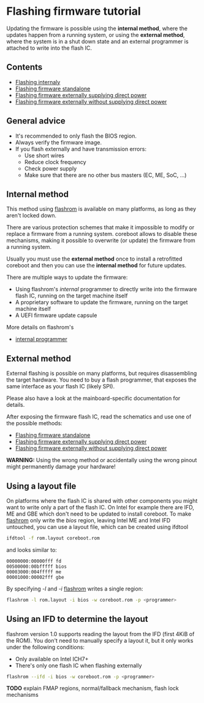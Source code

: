 # Flashing firmware tutorial

Updating the firmware is possible using the **internal method**, where the updates
happen from a running system, or using the **external method**, where the system
is in a shut down state and an external programmer is attached to write into the
flash IC.

## Contents

* [Flashing internaly](int_flashrom.md)
* [Flashing firmware standalone](ext_standalone.md)
* [Flashing firmware externally supplying direct power](ext_power.md)
* [Flashing firmware externally without supplying direct power](no_ext_power.md)

## General advice

* It's recommended to only flash the BIOS region.
* Always verify the firmware image.
* If you flash externally and have transmission errors:
  * Use short wires
  * Reduce clock frequency
  * Check power supply
  * Make sure that there are no other bus masters (EC, ME, SoC, ...)

## Internal method

This method using [flashrom] is available on many platforms, as long as they
aren't locked down.

There are various protection schemes that make it impossible to modify or
replace a firmware from a running system. coreboot allows to disable these
mechanisms, making it possible to overwrite (or update) the firmware from a
running system.

Usually you must use the **external method** once to install a retrofitted
coreboot and then you can use the **internal method** for future updates.

There are multiple ways to update the firmware:
* Using flashrom's *internal* programmer to directly write into the firmware
  flash IC, running on the target machine itself
* A proprietary software to update the firmware, running on the target machine
  itself
* A UEFI firmware update capsule

More details on flashrom's
* [internal programmer](int_flashrom.md)

## External method

External flashing is possible on many platforms, but requires disassembling
the target hardware. You need to buy a flash programmer, that
exposes the same interface as your flash IC (likely SPI).

Please also have a look at the mainboard-specific documentation for details.

After exposing the firmware flash IC, read the schematics and use one of the
possible methods:

* [Flashing firmware standalone](ext_standalone.md)
* [Flashing firmware externally supplying direct power](ext_power.md)
* [Flashing firmware externally without supplying direct power](no_ext_power.md)

**WARNING:** Using the wrong method or accidentally using the wrong pinout might
  permanently damage your hardware!

## Using a layout file
On platforms where the flash IC is shared with other components you might want
to write only a part of the flash IC. On Intel for example there are IFD, ME and
GBE which don't need to be updated to install coreboot.
To make [flashrom] only write the *bios* region, leaving Intel ME and Intel IFD
untouched, you can use a layout file, which can be created using ifdtool

```bash
ifdtool -f rom.layout coreboot.rom
```

and looks similar to:

```
00000000:00000fff fd
00500000:00bfffff bios
00003000:004fffff me
00001000:00002fff gbe
```

By specifying *-l* and *-i* [flashrom] writes a single region:
```bash
flashrom -l rom.layout -i bios -w coreboot.rom -p <programmer>
```

## Using an IFD to determine the layout
flashrom version 1.0 supports reading the layout from the IFD (first 4KiB of
the ROM). You don't need to manually specify a layout it, but it only works
under the following conditions:

* Only available on Intel ICH7+
* There's only one flash IC when flashing externally

```bash
flashrom --ifd -i bios -w coreboot.rom -p <programmer>
```

**TODO** explain FMAP regions, normal/fallback mechanism, flash lock mechanisms

[flashrom]: https://www.flashrom.org/Flashrom
